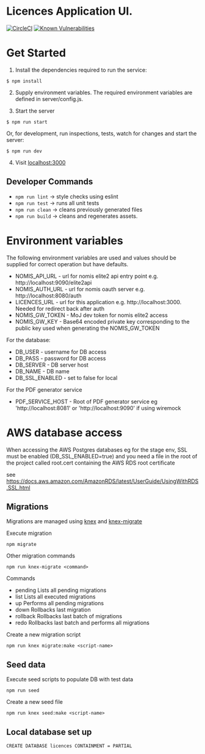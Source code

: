 # Licences Application UI.

[![CircleCI](https://circleci.com/gh/noms-digital-studio/licences/tree/master.svg?style=svg)](https://circleci.com/gh/noms-digital-studio/licences/tree/master)
[![Known Vulnerabilities](https://snyk.io/test/github/noms-digital-studio/licences/badge.svg)](https://snyk.io/test/github/noms-digital-studio/licences)

# Get Started

1. Install the dependencies required to run the service:

  ```
  $ npm install
  ```  
2. Supply environment variables. The required environment variables are defined in server/config.js.


3. Start the server

  ```   
  $ npm run start
  ```

   Or, for development, run inspections, tests, watch for changes and start the server:
   
  ```   
  $ npm run dev
  ```
  
4. Visit [localhost:3000](http://localhost:3000/)

## Developer Commands

 - `npm run lint` -> style checks using eslint
 - `npm run test` -> runs all unit tests
 - `npm run clean` -> cleans previously generated files
 - `npm run build` -> cleans and regenerates assets.
 

# Environment variables

The following environment variables are used and values should be supplied for correct operation but have defaults.

* NOMIS_API_URL - url for nomis elite2 api entry point e.g. http://localhost:9090/elite2api
* NOMIS_AUTH_URL - url for nomis oauth server e.g. http://localhost:8080/auth
* LICENCES_URL - url for this application e.g. http://localhost:3000.  Needed for redirect back after auth
* NOMIS_GW_TOKEN - MoJ dev token for nomis elite2 access
* NOMIS_GW_KEY - Base64 encoded private key corresponding to the public key used when generating the NOMIS_GW_TOKEN

For the database:

* DB_USER - username for DB access
* DB_PASS - password for DB access
* DB_SERVER - DB server host
* DB_NAME - DB name
* DB_SSL_ENABLED - set to false for local

For the PDF generator service

* PDF_SERVICE_HOST - Root of PDF generator service eg 'http://localhost:8081' or 'http://localhost:9090' if using wiremock

# AWS database access

When accessing the AWS Postgres databases eg for the stage env, SSL must be enabled (DB_SSL_ENABLED=true) and you
need a file in the root of the project called root.cert containing the AWS RDS root certificate

see https://docs.aws.amazon.com/AmazonRDS/latest/UserGuide/UsingWithRDS.SSL.html

## Migrations

Migrations are managed using [knex](http://knexjs.org/#Migrations-CLI) and [knex-migrate](https://github.com/sheerun/knex-migrate)

Execute migration

```
npm migrate
```

Other migration commands

```
npm run knex-migrate <command>
```

Commands
* pending   Lists all pending migrations
* list      Lists all executed migrations
* up        Performs all pending migrations
* down      Rollbacks last migration
* rollback  Rollbacks last batch of migrations
* redo      Rollbacks last batch and performs all migrations

Create a new migration script

```
npm run knex migrate:make <script-name>
```

## Seed data

Execute seed scripts to populate DB with test data

```
npm run seed
```

Create a new seed file

```
npm run knex seed:make <script-name>
```

## Local database set up

```
CREATE DATABASE licences CONTAINMENT = PARTIAL
``` 
